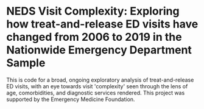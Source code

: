 # NEDS Visit Complexity: Exploring how treat-and-release ED visits have changed from 2006 to 2019 in the Nationwide Emergency Department Sample

This is code for a broad, ongoing exploratory analysis of treat-and-release ED visits, with an eye towards visit 'complexity' seen through the lens of age, comorbidities, and diagnostic services rendered. This project was supported by the Emergency Medicine Foundation.
